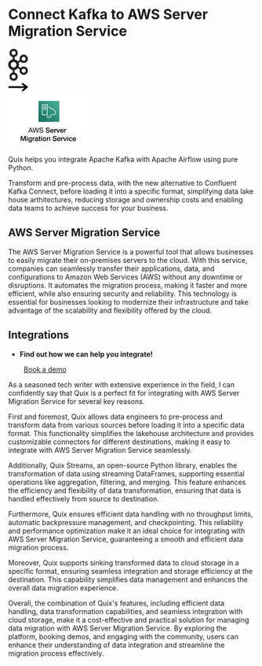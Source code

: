 # Connect Kafka to AWS Server Migration Service

<div class="connect-images cards blog-grid-card" markdown>
<div>
<img src="../images/kafka_logo.png" width="40px" />
</div>
<div>
<img src="../images/arrow.svg" width="40px" />
</div>
<div>
<img src="./images/aws-server-migration-service_1.jpg" />
</div>
</div>

Quix helps you integrate Apache Kafka with Apache Airflow using pure Python.

Transform and pre-process data, with the new alternative to Confluent Kafka Connect, before loading it into a specific format, simplifying data lake house arthitectures, reducing storage and ownership costs and enabling data teams to achieve success for your business.

## AWS Server Migration Service

The AWS Server Migration Service is a powerful tool that allows businesses to easily migrate their on-premises servers to the cloud. With this service, companies can seamlessly transfer their applications, data, and configurations to Amazon Web Services (AWS) without any downtime or disruptions. It automates the migration process, making it faster and more efficient, while also ensuring security and reliability. This technology is essential for businesses looking to modernize their infrastructure and take advantage of the scalability and flexibility offered by the cloud.

## Integrations

<div class="grid cards" markdown>

- __Find out how we can help you integrate!__

    <a class="md-button md-button--primary" href="https://share.hsforms.com/1iW0TmZzKQMChk0lxd_tGiw4yjw2?__hstc=175542013.2303933fbd746c0ac86d9ccbe9bc9100.1728383268831.1729603416735.1729620918855.31&__hssc=175542013.1.1729620918855&__hsfp=2132701734" target="_blank" style="margin:.5rem;">Book a demo</a>

</div>


As a seasoned tech writer with extensive experience in the field, I can confidently say that Quix is a perfect fit for integrating with AWS Server Migration Service for several key reasons.

First and foremost, Quix allows data engineers to pre-process and transform data from various sources before loading it into a specific data format. This functionality simplifies the lakehouse architecture and provides customizable connectors for different destinations, making it easy to integrate with AWS Server Migration Service seamlessly.

Additionally, Quix Streams, an open-source Python library, enables the transformation of data using streaming DataFrames, supporting essential operations like aggregation, filtering, and merging. This feature enhances the efficiency and flexibility of data transformation, ensuring that data is handled effectively from source to destination.

Furthermore, Quix ensures efficient data handling with no throughput limits, automatic backpressure management, and checkpointing. This reliability and performance optimization make it an ideal choice for integrating with AWS Server Migration Service, guaranteeing a smooth and efficient data migration process.

Moreover, Quix supports sinking transformed data to cloud storage in a specific format, ensuring seamless integration and storage efficiency at the destination. This capability simplifies data management and enhances the overall data migration experience.

Overall, the combination of Quix's features, including efficient data handling, data transformation capabilities, and seamless integration with cloud storage, make it a cost-effective and practical solution for managing data migration with AWS Server Migration Service. By exploring the platform, booking demos, and engaging with the community, users can enhance their understanding of data integration and streamline the migration process effectively.

